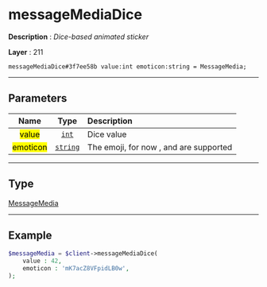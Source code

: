 # messageMediaDice

**Description** : *Dice-based animated sticker*

**Layer** : 211

```tl
messageMediaDice#3f7ee58b value:int emoticon:string = MessageMedia;
```

---

## Parameters

| Name | Type | Description |
| :---: | :---: | :--- |
| <mark>value</mark> | [`int`](type/int) | Dice value |
| <mark>emoticon</mark> | [`string`](type/string) | The emoji, for now ,  and  are supported |

---

## Type

[MessageMedia](type/MessageMedia)

---

## Example

```php
$messageMedia = $client->messageMediaDice(
	value : 42,
	emoticon : 'mK7acZ8VFpidLB0w',
);
```